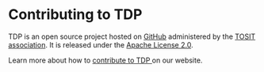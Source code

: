 
# Contributing to TDP

TDP is an open source project hosted on [GitHub](https://github.com/TOSIT-IO/TDP) administered by the [TOSIT association](https://tosit.fr/). It is released under the [Apache License 2.0](https://github.com/TOSIT-IO/TDP/blob/main/LICENSE).

Learn more about how to [contribute to TDP ](https://www.trunkdataplatform.io/en/contribute/project/contributing) on our website.
